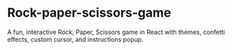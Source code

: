 # Rock-paper-scissors-game
A fun, interactive Rock, Paper, Scissors game in React with themes, confetti effects, custom cursor, and instructions popup.
